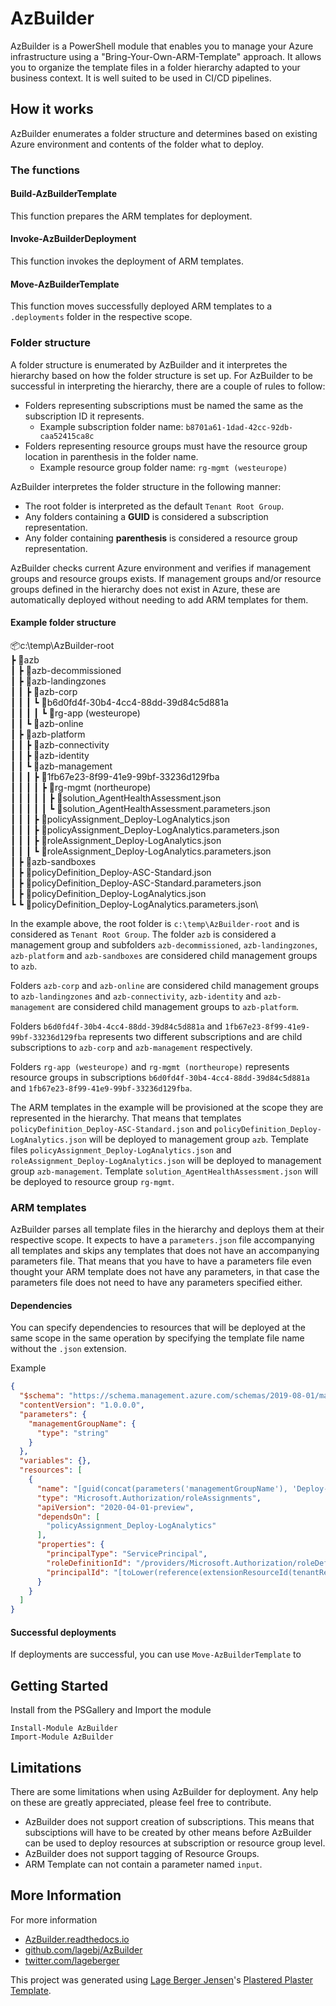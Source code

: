 # AzBuilder

AzBuilder is a PowerShell module that enables you to manage your Azure infrastructure using a "Bring-Your-Own-ARM-Template" approach. It allows you to organize the template files in a folder hierarchy adapted to your business context. It is well suited to be used in CI/CD pipelines.

## How it works

AzBuilder enumerates a folder structure and determines based on existing Azure environment and contents of the folder what to deploy.

### The functions

#### Build-AzBuilderTemplate

This function prepares the ARM templates for deployment.

#### Invoke-AzBuilderDeployment

This function invokes the deployment of ARM templates.

#### Move-AzBuilderTemplate

This function moves successfully deployed ARM templates to a `.deployments` folder in the respective scope.

### Folder structure

A folder structure is enumerated by AzBuilder and it interpretes the hierarchy based on how the folder structure is set up. For AzBuilder to be successful in interpreting the hierarchy, there are a couple of rules to follow:

- Folders representing subscriptions must be named the same as the subscription ID it represents.
    - Example subscription folder name: `b8701a61-1dad-42cc-92db-caa52415ca8c`
- Folders representing resource groups must have the resource group location in parenthesis in the folder name.
    - Example resource group folder name: `rg-mgmt (westeurope)`

AzBuilder interpretes the folder structure in the following manner:

- The root folder is interpreted as the default `Tenant Root Group`.
- Any folders containing a **GUID** is considered a subscription representation.
- Any folder containing **parenthesis** is considered a resource group representation.

AzBuilder checks current Azure environment and verifies if management groups and resource groups exists. If management groups and/or resource groups defined in the hierarchy does not exist in Azure, these are automatically deployed without needing to add ARM templates for them.

#### Example folder structure

📦c:\temp\AzBuilder-root\
 ┣ 📂azb\
 ┃ ┣ 📂azb-decommissioned\
 ┃ ┣ 📂azb-landingzones\
 ┃ ┃ ┣ 📂azb-corp\
 ┃ ┃ ┃ ┗ 📂b6d0fd4f-30b4-4cc4-88dd-39d84c5d881a\
 ┃ ┃ ┃ ┃ ┗ 📂rg-app (westeurope)\
 ┃ ┃ ┗ 📂azb-online\
 ┃ ┣ 📂azb-platform\
 ┃ ┃ ┣ 📂azb-connectivity\
 ┃ ┃ ┣ 📂azb-identity\
 ┃ ┃ ┗ 📂azb-management\
 ┃ ┃ ┃ ┣ 📂1fb67e23-8f99-41e9-99bf-33236d129fba\
 ┃ ┃ ┃ ┃ ┣ 📂rg-mgmt (northeurope)\
 ┃ ┃ ┃ ┃ ┃ ┣ 📜solution_AgentHealthAssessment.json\
 ┃ ┃ ┃ ┃ ┃ ┗ 📜solution_AgentHealthAssessment.parameters.json\
 ┃ ┃ ┃ ┣ 📜policyAssignment_Deploy-LogAnalytics.json\
 ┃ ┃ ┃ ┣ 📜policyAssignment_Deploy-LogAnalytics.parameters.json\
 ┃ ┃ ┃ ┣ 📜roleAssignment_Deploy-LogAnalytics.json\
 ┃ ┃ ┃ ┗ 📜roleAssignment_Deploy-LogAnalytics.parameters.json\
 ┃ ┣ 📂azb-sandboxes\
 ┃ ┣ 📜policyDefinition_Deploy-ASC-Standard.json\
 ┃ ┣ 📜policyDefinition_Deploy-ASC-Standard.parameters.json\
 ┃ ┣ 📜policyDefinition_Deploy-LogAnalytics.json\
 ┗ ┗ 📜policyDefinition_Deploy-LogAnalytics.parameters.json\

In the example above, the root folder is `c:\temp\AzBuilder-root` and is considered as `Tenant Root Group`. The folder `azb` is considered a management group and subfolders `azb-decommissioned`, `azb-landingzones`, `azb-platform` and `azb-sandboxes` are considered child management groups to `azb`.

Folders `azb-corp` and `azb-online` are considered child management groups to `azb-landingzones` and `azb-connectivity`, `azb-identity` and `azb-management` are considered child management groups to `azb-platform`.

Folders `b6d0fd4f-30b4-4cc4-88dd-39d84c5d881a` and `1fb67e23-8f99-41e9-99bf-33236d129fba` represents two different subscriptions and are child subscriptions to `azb-corp` and `azb-management` respectively.

Folders `rg-app (westeurope)` and `rg-mgmt (northeurope)` represents resource groups in subscriptions `b6d0fd4f-30b4-4cc4-88dd-39d84c5d881a` and `1fb67e23-8f99-41e9-99bf-33236d129fba`.

The ARM templates in the example will be provisioned at the scope they are represented in the hierarchy. That means that templates `policyDefinition_Deploy-ASC-Standard.json` and `policyDefinition_Deploy-LogAnalytics.json` will be deployed to management group `azb`. Template files `policyAssignment_Deploy-LogAnalytics.json` and `roleAssignment_Deploy-LogAnalytics.json` will be deployed to management group `azb-management`. Template `solution_AgentHealthAssessment.json` will be deployed to resource group `rg-mgmt`.

### ARM templates

AzBuilder parses all template files in the hierarchy and deploys them at their respective scope. It expects to have a `parameters.json` file accompanying all templates and skips any templates that does not have an accompanying parameters file. That means that you have to have a parameters file even thought your ARM template does not have any parameters, in that case the parameters file does not need to have any parameters specified either.

#### Dependencies

You can specify dependencies to resources that will be deployed at the same scope in the same operation by specifying the template file name without the `.json` extension.

Example
```json
{
  "$schema": "https://schema.management.azure.com/schemas/2019-08-01/managementGroupDeploymentTemplate.json#",
  "contentVersion": "1.0.0.0",
  "parameters": {
    "managementGroupName": {
      "type": "string"
    }
  },
  "variables": {},
  "resources": [
    {
      "name": "[guid(concat(parameters('managementGroupName'), 'Deploy-LogAnalytics'))]",
      "type": "Microsoft.Authorization/roleAssignments",
      "apiVersion": "2020-04-01-preview",
      "dependsOn": [
        "policyAssignment_Deploy-LogAnalytics"
      ],
      "properties": {
        "principalType": "ServicePrincipal",
        "roleDefinitionId": "/providers/Microsoft.Authorization/roleDefinitions/8e3af657-a8ff-443c-a75c-2fe8c4bcb635",
        "principalId": "[toLower(reference(extensionResourceId(tenantResourceId('Microsoft.Management/managementGroups', parameters('managementGroupName')), 'Microsoft.Authorization/policyAssignments', 'Deploy-LogAnalytics'), '2018-05-01', 'Full').identity.principalId)]"
      }
    }
  ]
}
```

#### Successful deployments

If deployments are successful, you can use `Move-AzBuilderTemplate` to

## Getting Started

Install from the PSGallery and Import the module

    Install-Module AzBuilder
    Import-Module AzBuilder

## Limitations

There are some limitations when using AzBuilder for deployment. Any help on these are greatly appreciated, please feel free to contribute.

- AzBuilder does not support creation of subscriptions. This means that subsciptions will have to be created by other means before AzBuilder can be used to deploy resources at subscription or resource group level.
- AzBuilder does not support tagging of Resource Groups.
- ARM Template can not contain a parameter named `input`.


## More Information

For more information

* [AzBuilder.readthedocs.io](http://AzBuilder.readthedocs.io)
* [github.com/lagebj/AzBuilder](https://github.com/lagebj/AzBuilder)
* [twitter.com/lageberger](https://twitter.com/lageberger)

This project was generated using [Lage Berger Jensen](https://twitter.com/lageberger)'s [Plastered Plaster Template](https://github.com/lagebj/PlasterTemplates/tree/master/Plastered).
